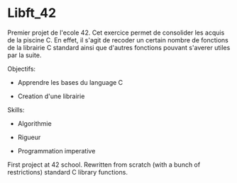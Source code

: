# Libft_42
Premier projet de l'ecole 42. Cet exercice permet de consolider les acquis de la piscine C. En effet, il s'agit de recoder un certain nombre de fonctions de la librairie C standard ainsi que d'autres fonctions pouvant s'averer utiles par la suite.

Objectifs:

- Apprendre les bases du language C

- Creation d'une librairie

Skills:

- Algorithmie

- Rigueur

- Programmation imperative

First project at 42 school. Rewritten from scratch (with a bunch of restrictions) standard C library functions.